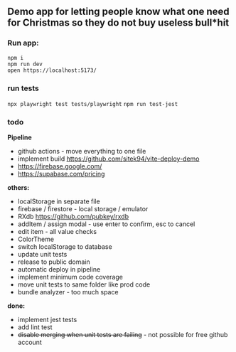 ## **Demo app for letting people know what one need for Christmas so they do not buy useless bull\*hit**

### **Run app:**

`npm i`  
`npm run dev`  
`open https://localhost:5173/`

### **run tests**

`npx playwright test tests/playwright`
`npm run test-jest`

### **todo**

**Pipeline**

- github actions - move everything to one file
- implement build https://github.com/sitek94/vite-deploy-demo
- https://firebase.google.com/
- https://supabase.com/pricing

**others:**

- localStorage in separate file
- firebase / firestore - local storage / emulator
- RXdb https://github.com/pubkey/rxdb
- addItem / assign modal - use enter to confirm, esc to cancel
- edit item - all value checks
- ColorTheme
- switch localStorage to database
- update unit tests
- release to public domain
- automatic deploy in pipeline
- implement minimum code coverage
- move unit tests to same folder like prod code
- bundle analyzer - too much space

**done:**

- implement jest tests
- add lint test
- ~~disable merging when unit tests are failing~~ - not possible for free github account
